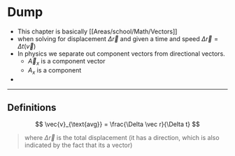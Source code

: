 

# Dump 
-  This chapter is basically [[Areas/school/Math/Vectors]]
- when solving for displacement $\Delta \vec r$  and given a time and speed $\Delta \vec r =\Delta t(\vec{v})$ 
- In physics we separate out component vectors from directional vectors. 
	- $\vec{A}_{x}$ is a component vector 
	- $A_{x}$ is a component
- 



****
## Definitions
$$
\vec{v}_{\text{avg}} = \frac{\Delta \vec r}{\Delta t}
$$
> where $\Delta \vec r$ is the total displacement (it has a direction, which is also indicated by the fact that its a vector)

